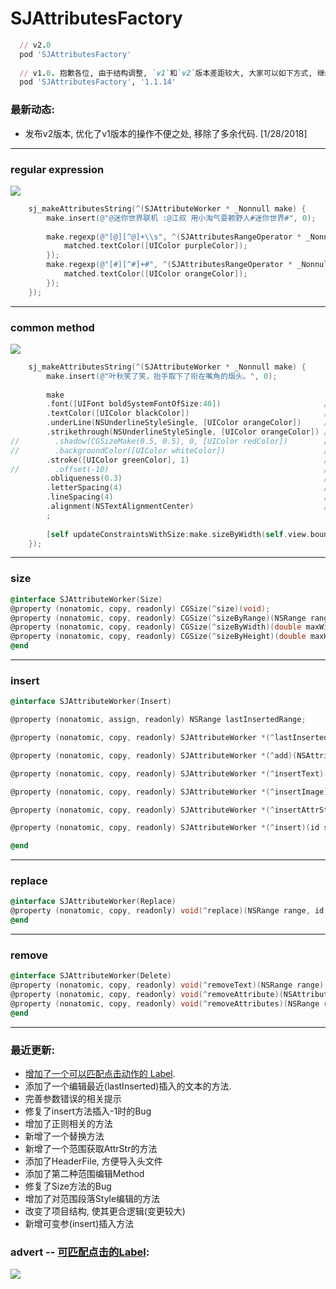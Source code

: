 # SJAttributesFactory

```ruby
  // v2.0
  pod 'SJAttributesFactory'
  
  // v1.0. 抱歉各位, 由于结构调整, `v1`和`v2`版本差距较大, 大家可以如下方式, 继续使用`v1`版本的.
  pod 'SJAttributesFactory', '1.1.14'

```
### 最新动态:
- 发布v2版本, 优化了v1版本的操作不便之处, 移除了多余代码. [1/28/2018]

___

### regular expression
<img src="https://github.com/changsanjiang/SJAttributesFactory/blob/master/Demo/SJAttributesFactory/regular.jpeg" />

```Objective-C
    sj_makeAttributesString(^(SJAttributeWorker * _Nonnull make) {
        make.insert(@"@迷你世界联机 :@江叔 用小淘气耍赖野人#迷你世界#", 0);
        
        make.regexp(@"[@][^@]+\\s", ^(SJAttributesRangeOperator * _Nonnull matched) {
            matched.textColor([UIColor purpleColor]);
        });
        make.regexp(@"[#][^#]+#", ^(SJAttributesRangeOperator * _Nonnull matched) {
            matched.textColor([UIColor orangeColor]);
        });
    });

```
___

### common method
<img src="https://github.com/changsanjiang/SJAttributesFactory/blob/master/Demo/SJAttributesFactory/common.jpeg" />

```Objective-C
    sj_makeAttributesString(^(SJAttributeWorker * _Nonnull make) {
        make.insert(@"叶秋笑了笑，抬手取下了衔在嘴角的烟头。", 0);
        
        make
        .font([UIFont boldSystemFontOfSize:40])                       // 设置字体
        .textColor([UIColor blackColor])                              // 设置文本颜色
        .underLine(NSUnderlineStyleSingle, [UIColor orangeColor])     // 设置下划线
        .strikethrough(NSUnderlineStyleSingle, [UIColor orangeColor]) // 设置删除线
//        .shadow(CGSizeMake(0.5, 0.5), 0, [UIColor redColor])        // 设置阴影
//        .backgroundColor([UIColor whiteColor])                      // 设置文本背景颜色
        .stroke([UIColor greenColor], 1)                              // 字体边缘的颜色, 设置后, 字体会镂空
//        .offset(-10)                                                // 上下偏移
        .obliqueness(0.3)                                             //  倾斜
        .letterSpacing(4)                                             // 字体间隔
        .lineSpacing(4)                                               // 行间隔
        .alignment(NSTextAlignmentCenter)                             // 对其方式
        ;
        
        [self updateConstraintsWithSize:make.sizeByWidth(self.view.bounds.size.width - 80)];
    });
```
___

### size
```Objective-C
@interface SJAttributeWorker(Size)
@property (nonatomic, copy, readonly) CGSize(^size)(void);
@property (nonatomic, copy, readonly) CGSize(^sizeByRange)(NSRange range);
@property (nonatomic, copy, readonly) CGSize(^sizeByWidth)(double maxWidth);
@property (nonatomic, copy, readonly) CGSize(^sizeByHeight)(double maxHeight);
@end
```
___

### insert
```Objective-C
@interface SJAttributeWorker(Insert)

@property (nonatomic, assign, readonly) NSRange lastInsertedRange;

@property (nonatomic, copy, readonly) SJAttributeWorker *(^lastInserted)(void(^task)(SJAttributesRangeOperator *lastOperator));

@property (nonatomic, copy, readonly) SJAttributeWorker *(^add)(NSAttributedStringKey key, id value, NSRange range);

@property (nonatomic, copy, readonly) SJAttributeWorker *(^insertText)(NSString *text, NSInteger index);

@property (nonatomic, copy, readonly) SJAttributeWorker *(^insertImage)(UIImage *image, NSInteger index, CGPoint offset, CGSize size);

@property (nonatomic, copy, readonly) SJAttributeWorker *(^insertAttrStr)(NSAttributedString *text, NSInteger index);

@property (nonatomic, copy, readonly) SJAttributeWorker *(^insert)(id strOrAttrStrOrImg, NSInteger index, ...);

@end
```
___

### replace
```Objective-C
@interface SJAttributeWorker(Replace)
@property (nonatomic, copy, readonly) void(^replace)(NSRange range, id strOrAttrStrOrImg, ...);
@end
```
___

### remove
```Objective-C
@interface SJAttributeWorker(Delete)
@property (nonatomic, copy, readonly) void(^removeText)(NSRange range);
@property (nonatomic, copy, readonly) void(^removeAttribute)(NSAttributedStringKey key, NSRange range);
@property (nonatomic, copy, readonly) void(^removeAttributes)(NSRange range);
@end
```
___

### 最近更新:
- [增加了一个可以匹配点击动作的 Label](https://github.com/changsanjiang/SJLabel).
- 添加了一个编辑最近(lastInserted)插入的文本的方法.
- 完善参数错误的相关提示
- 修复了insert方法插入-1时的Bug
- 增加了正则相关的方法
- 新增了一个替换方法
- 新增了一个范围获取AttrStr的方法
- 添加了HeaderFile, 方便导入头文件
- 添加了第二种范围编辑Method
- 修复了Size方法的Bug
- 增加了对范围段落Style编辑的方法
- 改变了项目结构, 使其更合逻辑(变更较大)
- 新增可变参(insert)插入方法

### advert -- [可匹配点击的Label](https://github.com/changsanjiang/SJLabel):

<img src="https://github.com/changsanjiang/SJAttributesFactory/blob/master/Demo/SJAttributesFactory/action.gif" />
